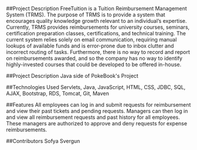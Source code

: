 
##Project Description
FreeTuition is a Tuition Reimbursement Management System (TRMS). The purpose of TRMS is to provide a system that encourages quality knowledge growth relevant to an individual’s expertise.   Currently, TRMS provides reimbursements for university courses, seminars, certification preparation classes, certifications, and technical training.  The current system relies solely on email communication, requiring manual lookups of available funds and is error-prone due to inbox clutter and incorrect routing of tasks.  Furthermore, there is no way to record and report on reimbursements awarded, and so the company has no way to identify highly-invested courses that could be developed to be offered in-house.


##Project Description
Java side of PokeBook's Project

##Technologies Used
Servlets, 
Java, 
JavaScript, 
HTML, 
CSS, 
JDBC, 
SQL, 
AJAX, 
Bootstrap, 
RDS, 
Tomcat, 
Git, 
Maven

##Features
All employees can log in and submit requests for reimbursement and view their past tickets and pending requests. 
Managers can then log in and view all reimbursement requests and past history for all employees. 
These managers are authorized to approve and deny requests for expense reimbursements.

##Contributors
Sofya Svergun
